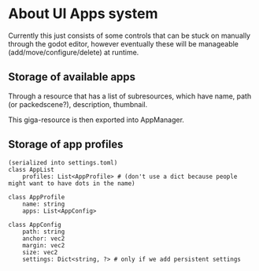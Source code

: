# About UI Apps system

Currently this just consists of some controls that can be stuck on manually through the godot editor, however eventually these will be manageable (add/move/configure/delete) at runtime.

## Storage of available apps

Through a resource that has a list of subresources, which have name, path (or packedscene?), description, thumbnail.

This giga-resource is then exported into AppManager.

## Storage of app profiles

```
(serialized into settings.toml)
class AppList
    profiles: List<AppProfile> # (don't use a dict because people might want to have dots in the name)

class AppProfile
    name: string
    apps: List<AppConfig>

class AppConfig
    path: string
    anchor: vec2
    margin: vec2
    size: vec2
    settings: Dict<string, ?> # only if we add persistent settings
```